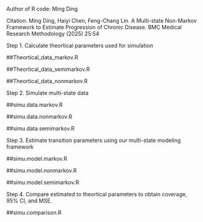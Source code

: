Author of R code: Ming Ding

Citation: Ming Ding, Haiyi Chen, Feng-Chang Lin. A Multi-state Non-Markov Framework to Estimate Progression of Chronic Disease. BMC Medical Research Methodology (2025) 25:54 

Step 1. Calculate theortical parameters used for simulation

##Theortical_data_markov.R

##Theortical_data_semimarkov.R

##Theortical_data_nonmarkov.R


Step 2. Simulate multi-state data

##simu.data.markov.R

##simu.data.nonmarkov.R

##simu.data.semimarkov.R 


Step 3. Estimate transition parameters using our multi-state modeling framework

##simu.model.markov.R

##simu.model.nonmarkov.R

##simu.model.semimarkov.R 


Step 4. Compare estimated to theortical parameters to obtain coverage, 95% CI, and MSE.

##simu.comparison.R


